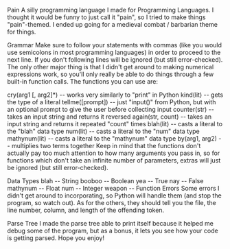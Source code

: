 Pain
A silly programming language I made for Programming Languages. I thought it would be funny to just call it "pain", so I tried to make things "pain"-themed. I ended up going for a medieval combat / barbarian theme for things.

Grammar
Make sure to follow your statements with commas (like you would use semicolons in most programming languages) in order to proceed to the next line. If you don't following lines will be ignored (but still error-checked). The only other major thing is that I didn't get around to making numerical expressions work, so you'll only really be able to do things through a few built-in function calls. The functions you can use are:

cry(arg1 [, arg2]*) -- works very similarly to "print" in Python
kind(lit) -- gets the type of a literal
tellme([prompt]) -- just "input()" from Python, but with an optional prompt to give the user before collecting input
counter(str) -- takes an input string and returns it reversed
again(str, count) -- takes an input string and returns it repeated "count" times
blah(lit) -- casts a literal to the "blah" data type
num(lit) -- casts a literal to the "num" data type
mathynum(lit) -- casts a literal to the "mathynum" data type
by(arg1, arg2) -- multiplies two terms together
Keep in mind that the functions don't actually pay too much attention to how many arguments you pass in, so for functions which don't take an infinite number of parameters, extras will just be ignored (but still error-checked).

Data Types
blah -- String
booboo -- Boolean
yea -- True
nay -- False
mathynum -- Float
num -- Integer
weapon -- Function
Errors
Some errors I didn't get around to incorporating, so Python will handle them (and stop the program, so watch out). As for the others, they should tell you the file, the line number, column, and length of the offending token.

Parse Tree
I made the parse tree able to print itself because it helped me debug some of the program, but as a bonus, it lets you see how your code is getting parsed. Hope you enjoy!
